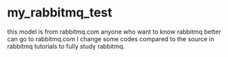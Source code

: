 # my_rabbitmq_test
this model is from rabbitmq.com
anyone who want to know rabbitmq better can go to rabbitmq.com
I change some codes compared to the source in rabbitmq tutorials to fully study rabbitmq. 
